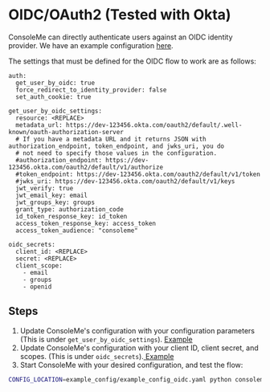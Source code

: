 # OIDC/OAuth2 \(Tested with Okta\)

ConsoleMe can directly authenticate users against an OIDC identity provider. We have an example configuration [here](https://github.com/Netflix/consoleme/blob/master/example_config/example_config_oidc.yaml).

The settings that must be defined for the OIDC flow to work are as follows:

```text
auth:
  get_user_by_oidc: true
  force_redirect_to_identity_provider: false
  set_auth_cookie: true

get_user_by_oidc_settings:
  resource: <REPLACE>
  metadata_url: https://dev-123456.okta.com/oauth2/default/.well-known/oauth-authorization-server
  # If you have a metadata URL and it returns JSON with authorization_endpoint, token_endpoint, and jwks_uri, you do
  # not need to specify those values in the configuration.
  #authorization_endpoint: https://dev-123456.okta.com/oauth2/default/v1/authorize
  #token_endpoint: https://dev-123456.okta.com/oauth2/default/v1/token
  #jwks_uri: https://dev-123456.okta.com/oauth2/default/v1/keys
  jwt_verify: true
  jwt_email_key: email
  jwt_groups_key: groups
  grant_type: authorization_code
  id_token_response_key: id_token
  access_token_response_key: access_token
  access_token_audience: "consoleme"

oidc_secrets:
  client_id: <REPLACE>
  secret: <REPLACE>
  client_scope:
    - email
    - groups
    - openid
```

## Steps

1. Update ConsoleMe's configuration with your configuration parameters \(This is under `get_user_by_oidc_settings`\). [Example](https://github.com/Netflix/consoleme/blob/master/example_config/example_config_oidc.yaml)
2. Update ConsoleMe's configuration with your client ID, client secret, and scopes. \(This is under `oidc_secrets`\).[ Example](https://github.com/Netflix/consoleme/blob/master/example_config/example_secrets.yaml)
3. Start ConsoleMe with your desired configuration, and test the flow:

```bash
CONFIG_LOCATION=example_config/example_config_oidc.yaml python consoleme/__main__.py
```

